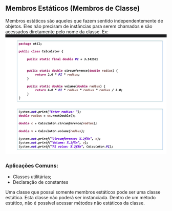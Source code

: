 ## Membros Estáticos (Membros de Classe)

Membros estáticos são aqueles que fazem sentido independentemente de objetos. Eles não precisam de instâncias para serem chamados e são acessados diretamente pelo nome da classe. Ex:
![Membros Estáticos](../conteudosTexto/MembrosEstaticos.png)

### Aplicações Comuns:
- Classes utilitárias;
- Declaração de constantes

Uma classe que possui somente membros estáticos pode ser uma classe estática. Esta classe não poderá ser instanciada. Dentro de um método estático, não é possível acessar métodos não estáticos da classe.